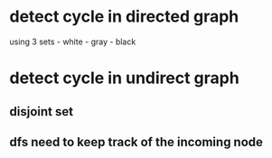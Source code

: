 # detect cycle in directed graph

using 3 sets
    - white
    - gray
    - black




# detect cycle in undirect graph
## disjoint set
## dfs need to keep track of the incoming node